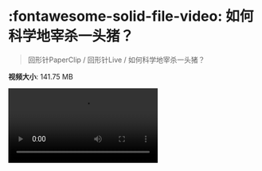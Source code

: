 # :fontawesome-solid-file-video: 如何科学地宰杀一头猪？

> 回形针PaperClip / 回形针Live / 如何科学地宰杀一头猪？

**视频大小**: 141.75 MB

<div class="video"><video src="https://file.hsyhx.top/archive/PaperClip/回形针Live/如何科学地宰杀一头猪？.mp4" controls preload>🤔 您的浏览器不支持 video 标签</video></div>